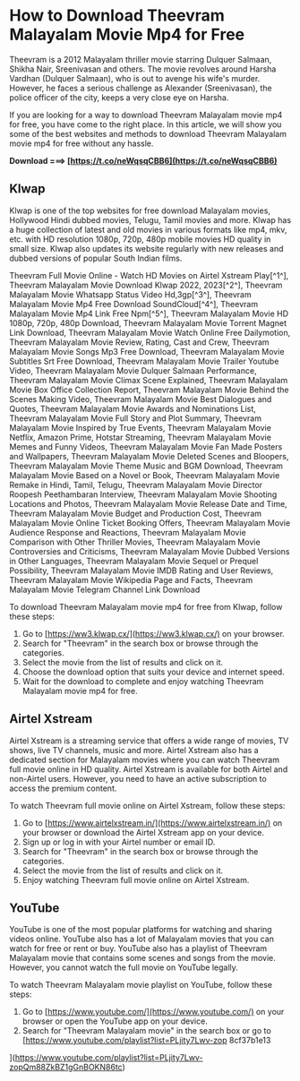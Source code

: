 
 
# How to Download Theevram Malayalam Movie Mp4 for Free
 
Theevram is a 2012 Malayalam thriller movie starring Dulquer Salmaan, Shikha Nair, Sreenivasan and others. The movie revolves around Harsha Vardhan (Dulquer Salmaan), who is out to avenge his wife's murder. However, he faces a serious challenge as Alexander (Sreenivasan), the police officer of the city, keeps a very close eye on Harsha.
 
If you are looking for a way to download Theevram Malayalam movie mp4 for free, you have come to the right place. In this article, we will show you some of the best websites and methods to download Theevram Malayalam movie mp4 for free without any hassle.
 
**Download ===> [https://t.co/neWqsqCBB6](https://t.co/neWqsqCBB6)**


 
## Klwap
 
Klwap is one of the top websites for free download Malayalam movies, Hollywood Hindi dubbed movies, Telugu, Tamil movies and more. Klwap has a huge collection of latest and old movies in various formats like mp4, mkv, etc. with HD resolution 1080p, 720p, 480p mobile movies HD quality in small size. Klwap also updates its website regularly with new releases and dubbed versions of popular South Indian films.
 
Theevram Full Movie Online - Watch HD Movies on Airtel Xstream Play[^1^],  Theevram Malayalam Movie Download Klwap 2022, 2023[^2^],  Theevram Malayalam Movie Whatsapp Status Video Hd,3gp[^3^],  Theevram Malayalam Movie Mp4 Free Download SoundCloud[^4^],  Theevram Malayalam Movie Mp4 Link Free Npm[^5^],  Theevram Malayalam Movie HD 1080p, 720p, 480p Download,  Theevram Malayalam Movie Torrent Magnet Link Download,  Theevram Malayalam Movie Watch Online Free Dailymotion,  Theevram Malayalam Movie Review, Rating, Cast and Crew,  Theevram Malayalam Movie Songs Mp3 Free Download,  Theevram Malayalam Movie Subtitles Srt Free Download,  Theevram Malayalam Movie Trailer Youtube Video,  Theevram Malayalam Movie Dulquer Salmaan Performance,  Theevram Malayalam Movie Climax Scene Explained,  Theevram Malayalam Movie Box Office Collection Report,  Theevram Malayalam Movie Behind the Scenes Making Video,  Theevram Malayalam Movie Best Dialogues and Quotes,  Theevram Malayalam Movie Awards and Nominations List,  Theevram Malayalam Movie Full Story and Plot Summary,  Theevram Malayalam Movie Inspired by True Events,  Theevram Malayalam Movie Netflix, Amazon Prime, Hotstar Streaming,  Theevram Malayalam Movie Memes and Funny Videos,  Theevram Malayalam Movie Fan Made Posters and Wallpapers,  Theevram Malayalam Movie Deleted Scenes and Bloopers,  Theevram Malayalam Movie Theme Music and BGM Download,  Theevram Malayalam Movie Based on a Novel or Book,  Theevram Malayalam Movie Remake in Hindi, Tamil, Telugu,  Theevram Malayalam Movie Director Roopesh Peethambaran Interview,  Theevram Malayalam Movie Shooting Locations and Photos,  Theevram Malayalam Movie Release Date and Time,  Theevram Malayalam Movie Budget and Production Cost,  Theevram Malayalam Movie Online Ticket Booking Offers,  Theevram Malayalam Movie Audience Response and Reactions,  Theevram Malayalam Movie Comparison with Other Thriller Movies,  Theevram Malayalam Movie Controversies and Criticisms,  Theevram Malayalam Movie Dubbed Versions in Other Languages,  Theevram Malayalam Movie Sequel or Prequel Possibility,  Theevram Malayalam Movie IMDB Rating and User Reviews,  Theevram Malayalam Movie Wikipedia Page and Facts,  Theevram Malayalam Movie Telegram Channel Link Download
 
To download Theevram Malayalam movie mp4 for free from Klwap, follow these steps:
 
1. Go to [https://ww3.klwap.cx/](https://ww3.klwap.cx/) on your browser.
2. Search for "Theevram" in the search box or browse through the categories.
3. Select the movie from the list of results and click on it.
4. Choose the download option that suits your device and internet speed.
5. Wait for the download to complete and enjoy watching Theevram Malayalam movie mp4 for free.

## Airtel Xstream
 
Airtel Xstream is a streaming service that offers a wide range of movies, TV shows, live TV channels, music and more. Airtel Xstream also has a dedicated section for Malayalam movies where you can watch Theevram full movie online in HD quality. Airtel Xstream is available for both Airtel and non-Airtel users. However, you need to have an active subscription to access the premium content.
 
To watch Theevram full movie online on Airtel Xstream, follow these steps:

1. Go to [https://www.airtelxstream.in/](https://www.airtelxstream.in/) on your browser or download the Airtel Xstream app on your device.
2. Sign up or log in with your Airtel number or email ID.
3. Search for "Theevram" in the search box or browse through the categories.
4. Select the movie from the list of results and click on it.
5. Enjoy watching Theevram full movie online on Airtel Xstream.

## YouTube
 
YouTube is one of the most popular platforms for watching and sharing videos online. YouTube also has a lot of Malayalam movies that you can watch for free or rent or buy. YouTube also has a playlist of Theevram Malayalam movie that contains some scenes and songs from the movie. However, you cannot watch the full movie on YouTube legally.
 
To watch Theevram Malayalam movie playlist on YouTube, follow these steps:

1. Go to [https://www.youtube.com/](https://www.youtube.com/) on your browser or open the YouTube app on your device.
2. Search for "Theevram Malayalam movie" in the search box or go to [https://www.youtube.com/playlist?list=PLjity7Lwv-zop 8cf37b1e13


](https://www.youtube.com/playlist?list=PLjity7Lwv-zopQm88ZkBZ1gGnBOKN86tc)